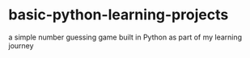 # basic-python-learning-projects
a simple number guessing game built in Python as part of my learning journey
